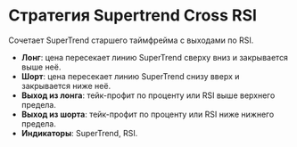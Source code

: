 # Стратегия Supertrend Cross RSI

Сочетает SuperTrend старшего таймфрейма с выходами по RSI.

- **Лонг**: цена пересекает линию SuperTrend сверху вниз и закрывается выше неё.
- **Шорт**: цена пересекает линию SuperTrend снизу вверх и закрывается ниже неё.
- **Выход из лонга**: тейк-профит по проценту или RSI выше верхнего предела.
- **Выход из шорта**: тейк-профит по проценту или RSI ниже нижнего предела.
- **Индикаторы**: SuperTrend, RSI.
